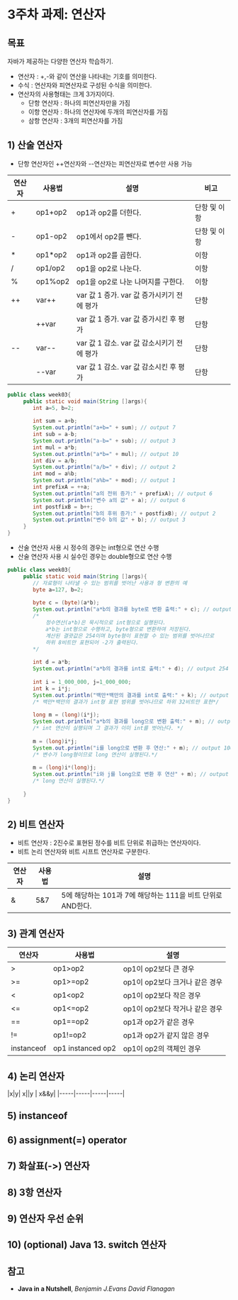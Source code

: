 # 3주차 과제: 연산자 #

## 목표 ##
자바가 제공하는 다양한 연산자 학습하기.

* 연산자 : +,-와 같이 연산을 나타내는 기호를 의미한다.
* 수식 : 연산자와 피연산자로 구성된 수식을 의미한다.
* 연산자의 사용형태는 크게 3가지이다.
	* 단항 연산자 : 하나의 피연산자만을 가짐
	* 이항 연산자 : 하나의 연산자에 두개의 피연산자를 가짐
	* 삼항 연산자 : 3개의 피연산자를 가짐

## 1) 산술 연산자 ##
* 단항 연산자인 ++연산자와 --연산자는 피연산자로 변수만 사용 가능

|연산자|사용법|설명|비고|
|---|------|---------------|-----|
|+|op1+op2|op1과 op2를 더한다.|단항 및 이항|
|-|op1-op2|op1에서 op2를 뺀다.|단항 및 이항|
|*|op1*op2|op1과 op2를 곱한다.|이항|
|/|op1/op2|op1을 op2로 나눈다.|이항|
|%|op1%op2|op1을 op2로 나눈 나머지를 구한다.|이항|
|++|var++|var 값 1 증가. var 값 증가시키기 전에 평가|단항|
||++var|var 값 1 증가. var 값 증가시킨 후 평가|단항|
|--|var--|var 값 1 감소. var 값 감소시키기 전에 평가|단항|
||--var|var 값 1 감소. var 값 감소시킨 후 평가|단항|

```java
public class week03{
     public static void main(String []args){
        int a=5, b=2;
        
        int sum = a+b;
        System.out.println("a+b=" + sum); // output 7
        int sub = a-b;
        System.out.println("a-b=" + sub); // output 3
        int mul = a*b;
        System.out.println("a*b=" + mul); // output 10
        int div = a/b;
        System.out.println("a/b=" + div); // output 2
        int mod = a%b;
        System.out.println("a%b=" + mod); // output 1
        int prefixA = ++a;
        System.out.println("a의 전위 증가:" + prefixA); // output 6
        System.out.println("변수 a의 값" + a); // output 6
        int postfixB = b++;
        System.out.println("b의 후위 증가:" + postfixB); // output 2
        System.out.println("변수 b의 값" + b); // output 3
     }
}
```

* 산술 연산자 사용 시 정수의 경우는 int형으로 연산 수행
* 산술 연산자 사용 시 실수인 경우는 double형으로 연산 수행
```java
public class week03{
     public static void main(String []args){
        // 자료형이 나타낼 수 있는 범위를 벗어난 사용과 형 변환의 예
        byte a=127, b=2;
        
        byte c = (byte)(a*b);
        System.out.println("a*b의 결과를 byte로 변환 출력:" + c); // output -2
        /*
            정수연산(a*b)은 묵시적으로 int형으로 실행된다.
            a*b는 int형으로 수행하고, byte형으로 변환하여 저장된다.
            계산된 결괏값은 254이며 byte형이 표현할 수 있는 범위를 벗어나므로
            하위 8비트만 표현되어 -2가 출력된다.
        */
        
        int d = a*b;
        System.out.println("a*b의 결과를 int로 출력:" + d); // output 254
        
        int i = 1_000_000, j=1_000_000;
        int k = i*j;
        System.out.println("백만*백만의 결과를 int로 출력:" + k); // output -727379968
        /* 백만*백만의 결과가 int형 표현 범위를 벗어나므로 하위 32비트만 표현*/
        
        long m = (long)(i*j);
        System.out.println("a*b의 결과를 long으로 변환 출력:" + m); // output -727379968
        /* int 연산이 실행되며 그 결과가 이미 int를 벗어난다. */
        
        m = (long)i*j;
        System.out.println("i를 long으로 변환 후 연산:" + m); // output 1000000000000
        /* 변수가 long형이므로 long 연산이 실행된다.*/
        
        m = (long)i*(long)j;
        System.out.println("i와 j를 long으로 변환 후 연산" + m); // output 1000000000000
        /* long 연산이 실행된다.*/
        
     }
}
```

           
## 2) 비트 연산자 ##
* 비트 연산자 : 2진수로 표현된 정수를 비트 단위로 취급하는 연산자이다.
* 비트 논리 연산자와 비트 시프트 연산자로 구분한다.

|연산자|사용법|설명|
|---|-----|--------------------|
| & | 5&7 | 5에 해당하는 101과 7에 해당하는 111을 비트 단위로 AND한다. |

## 3) 관계 연산자 ##
|연산자|사용법|설명|
|---|---------|---------------|
|>|op1>op2|op1이 op2보다 큰 경우|
|>=|op1>=op2|op1이 op2보다 크거나 같은 경우|
|<|op1<op2|op1이 op2보다 작은 경우|
|<=|op1<=op2|op1이 op2보다 작거나 같은 경우|
|==|op1==op2|op1과 op2가 같은 경우
|!=|op1!=op2|op1과 op2가 같지 않은 경우
|instanceof|op1 instanced op2|op1이 op2의 객체인 경우|


## 4) 논리 연산자 ##
|x|y| x||y | x&&y|
|-----|-----|-----|-----|

## 5) instanceof ##


## 6) assignment(=) operator ##


## 7) 화살표(->) 연산자 ##


## 8) 3항 연산자 ##


## 9) 연산자 우선 순위 ##


## 10) (optional) Java 13. switch 연산자 ##


## 참고 ##
* **Java in a Nutshell**, *Benjamin J.Evans David Flanagan*